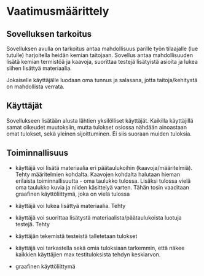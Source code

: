 # Vaatimusmäärittely

## Sovelluksen tarkoitus

Sovelluksen avulla on tarkoitus antaa mahdollisuus parille työn tilaajalle (lue tutulle) harjoitella heidän kemian taitojaan. Sovellus antaa mahdollisuuden lisätä kemian termistöä ja kaavoja, suorittaa testejä lisätyistä asioita ja lukea siihen lisättyä materiaalia.

Jokaiselle käyttäjälle luodaan oma tunnus ja salasana, jotta taitoja/kehitystä on mahdollista verrata.

## Käyttäjät

Sovellukseen lisätään alusta lähtien yksilölliset käyttäjät. Kaikilla käyttäjillä samat oikeudet muutoksiin, mutta tulokset osiossa nähdään ainoastaan omat tulokset, sekä yleinen sijoittuminen. Ei siis suoraan muiden tuloksia.

## Toiminnallisuus


- käyttäjä voi lisätä materiaalia eri päätaulukoihin (kaavoja/määritelmiä). Tehty määritelmien kohdalta. Kaavojen kohdalta halutaan hieman erilaista toiminnallisuutta - oma taulukko tulossa.
Lisäksi tulossa vielä oma taulukko kuvia ja niiden käsittelyä varten. Tähän tosin vaaditaan graafinen käyttöliittymä, joka on vielä tulossa

- käyttäjä voi lukea lisättyä materiaalia. Tehty

- käyttäjä voi suorittaa lisätystä materiaalista/päätaulukoista luotuja testejä. Tehty

- käyttäjän tekemistä testeistä talletetaan tulokset

- käyttäjä voi tarkastella sekä omia tuloksiaan tarkemmin, että näkee kaikkien käyttäjien max testituloksista tehdyn keskiarvon.

- graafinen käyttöliittymä